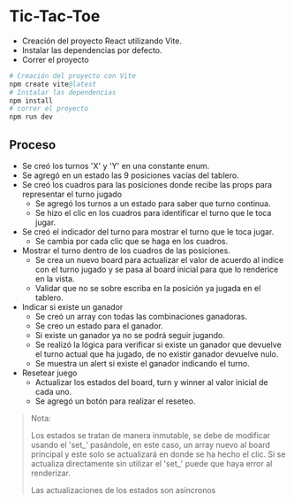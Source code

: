 # Tic-Tac-Toe

- Creación del proyecto React utilizando Vite.
- Instalar las dependencias por defecto.
- Correr el proyecto

```s
# Creación del proyecto con Vite
npm create vite@latest
# Instalar las dependencias
npm install
# correr el proyecto
npm run dev
```

## Proceso

- Se creó los turnos 'X' y 'Y' en una constante enum.
- Se agregó en un estado las 9 posiciones vacías del tablero.
- Se creó los cuadros para las posiciones donde recibe las props para representar el turno jugado
  - Se agregó los turnos a un estado para saber que turno continua.
  - Se hizo el clic en los cuadros para identificar el turno que le toca jugar.
- Se creó el indicador del turno para mostrar el turno que le toca jugar.
  - Se cambia por cada clic que se haga en los cuadros.
- Mostrar el turno dentro de los cuadros de las posiciones.
  - Se crea un nuevo board para actualizar el valor de acuerdo al indice con el turno jugado y se pasa al board inicial para que lo renderice en la vista.
  - Validar que no se sobre escriba en la posición ya jugada en el tablero.
- Indicar si existe un ganador
  - Se creó un array con todas las combinaciones ganadoras.
  - Se creo un estado para el ganador.
  - Si existe un ganador ya no se podrá seguir jugando.
  - Se realizó la lógica para verificar si existe un ganador que devuelve el turno actual que ha jugado, de no existir ganador devuelve nulo.
  - Se muestra un alert si existe el ganador indicando el turno.
- Resetear juego
  - Actualizar los estados del board, turn y winner al valor inicial de cada uno.
  - Se agregó un botón para realizar el reseteo.

> Nota:
>
> Los estados se tratan de manera inmutable, se debe de modificar usando el 'set_' pasándole, en este caso, un array nuevo al board principal y este solo se actualizará en donde se ha hecho el clic. Si se actualiza directamente sin utilizar el 'set_' puede que haya error al renderizar.
>
> Las actualizaciones de los estados son asíncronos
